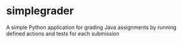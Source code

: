 # simplegrader
A simple Python application for grading Java assignments by running defined actions and tests for each submission
